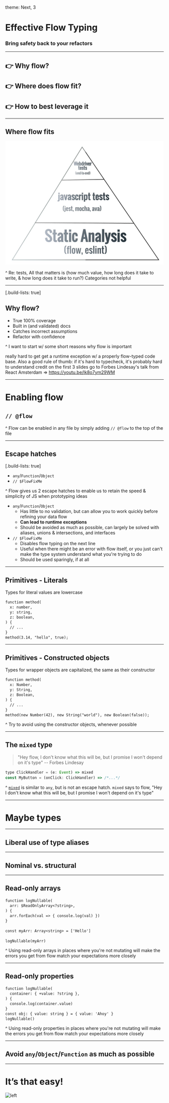 theme: Next, 3

# Effective Flow Typing
### Bring safety back to your refactors

---

## :point_right: Why flow?
## :point_right: Where does flow fit?
## :point_right: How to best leverage it

---

## Where flow fits

![inline](./testing-pyramid.jpg)

^ Re: tests,  All that matters is (how much value, how long does it take to write, & how long does it take to run?) Categories not helpful

---
[.build-lists: true]

## Why flow?
- True 100% coverage
- Built in (and validated) docs
- Catches incorrect assumptions
- Refactor with confidence

^ I want to start w/ some short reasons why flow is important

  really hard to get get a runtime exception w/ a properly flow-typed code base.
  Also a good rule of thumb: if it's hard to typecheck, it's probably hard to understand
  credit on the first 3 slides go to Forbes Lindesay's talk from React Amsterdam => https://youtu.be/lk8o7ym29WM

---
# Enabling flow

## `// @flow`

^ Flow can be enabled in any file by simply adding `// @flow` to the top of the file

---

## Escape hatches
[.build-lists: true]

- `any`/`Function`/`Object`
- `// $FlowFixMe`

^ Flow gives us 2 escape hatches to enable us to retain the speed & simplicity of JS when prototyping ideas
  - `any`/`Function`/`Object`
    + Has little to no validation, but can allow you to work quickly before refining your data flow
    + **Can lead to runtime exceptions**
    + Should be avoided as much as possible, can largely be solved with aliases, unions & intersections, and interfaces
  - `// $FlowFixMe`
    + Disables flow typing on the next line
    + Useful when there might be an error with flow itself, or you just can't make the type system understand what you're trying to do
    + Should be used sparingly, if at all

---

## Primitives - Literals

Types for literal values are lowercase

```javascript, [.highlight: 2-4]
function method(
  x: number,
  y: string,
  z: boolean,
) {
  // ...
}
method(3.14, "hello", true);
```

---

## Primitives - Constructed objects


Types for wrapper objects are capitalized, the same as their constructor

```javascript, [.highlight: 2-4]
function method(
  x: Number,
  y: String,
  z: Boolean,
) {
  // ...
}
method(new Number(42), new String("world"), new Boolean(false));
```

^ Try to avoid using the constructor objects, whenever possible

---

## The `mixed` type
> "Hey flow, I don't know what this will be, but I promise I won't depend on it's type"
-- Forbes Lindesay

```javascript
type ClickHandler = (e: Event) => mixed
const MyButton = (onClick: ClickHandler) => /*...*/
```

^ [`mixed`](https://flow.org/en/docs/types/mixed/) is similar to `any`, but is not an escape hatch. `mixed` says to flow, "Hey I don't know what this will be, but I promise I won't depend on it's type"

---

# Maybe types

---

## Liberal use of type aliases

---

## Nominal vs. structural

---

## Read-only arrays

```javascript, [.highlight: 2]
function logNullable(
  arr: $ReadOnlyArray<?string>,
) {
  arr.forEach(val => { console.log(val) })
}

const myArr: Array<string> = ['Hello']

logNullable(myArr)
```

^ Using read-only arrays in places where you're not mutating
  will make the errors you get from flow match your expectations more closely

---

## Read-only properties

```javascript, [.highlight: 2]
function logNullable(
  container: { +value: ?string },
) {
  console.log(container.value)
}
const obj: { value: string } = { value: 'Ahoy' }
logNullable()
```

^ Using read-only properties in places where you're not mutating
  will make the errors you get from flow match your expectations more closely

---

## Avoid `any`/`Object`/`Function` as much as possible

---

# It’s **that** easy!

![left](http://deckset-assets.s3-website-us-east-1.amazonaws.com/colnago1.jpg)